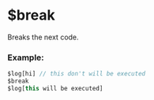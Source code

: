 # $break
Breaks the next code.

### Example:
```js
$log[hi] // this don't will be executed
$break
$log[this will be executed]
```
